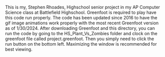 This is my, Stephen Rhoades,  Highschool senior project in my AP Computer Science class at Battlefield Highschool.
Greenfoot is required to play have this code run properly.
The code has been updated since 2016 to have the gif image animations work properly with the most recent Greenfoot version as of 1/30/2024.
After downloading Greenfoot and this directory, you can run the code by going to the HS_Plant_Vs_Zombies folder and clock on the greenfoot file called project.greenfoot.
Then you simply need to click the run button on the bottom left. Maximizing the window is recommended for best viewing.
